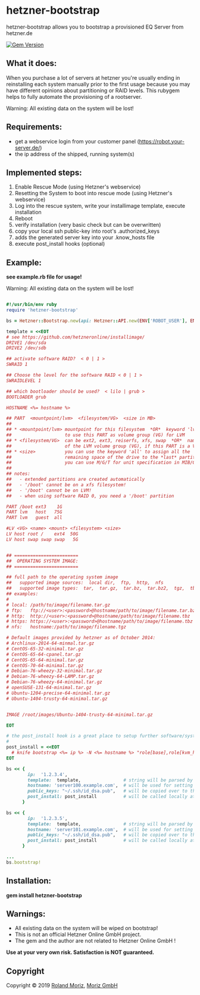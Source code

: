 hetzner-bootstrap
=================

hetzner-bootstrap allows you to bootstrap a provisioned EQ Server from hetzner.de

[![Gem Version](https://badge.fury.io/rb/hetzner-bootstrap.png)](http://badge.fury.io/rb/hetzner-bootstrap)

What it does:
-------------

When you purchase a lot of servers at hetzner you're usually ending in reinstalling
each system manually prior to the first usage because you may have different opinions
about partitioning or RAID levels. This rubygem helps to fully automate the provisioning
of a rootserver.

Warning: All existing data on the system will be lost!

Requirements:
-------------

- get a webservice login from your customer panel (https://robot.your-server.de/)
- the ip address of the shipped, running system(s)

Implemented steps:
------------------

1. Enable Rescue Mode (using Hetzner's webservice)
2. Resetting the System to boot into rescue mode (using Hetzner's webservice)
3. Log into the rescue system, write your installimage template, execute installation
4. Reboot
5. verify installation (very basic check but can be overwritten)
6. copy your local ssh public-key into root's .authorized_keys
7. adds the generated server key into your .know_hosts file
8. execute post_install hooks (optional)


Example:
--------
**see example.rb file for usage!**

Warning: All existing data on the system will be lost!



```ruby

#!/usr/bin/env ruby
require 'hetzner-bootstrap'

bs = Hetzner::Bootstrap.new(api: Hetzner::API.new(ENV['ROBOT_USER'], ENV['ROBOT_PASSWORD']))

template = <<EOT
# see https://github.com/hetzneronline/installimage/
DRIVE1 /dev/sda
DRIVE2 /dev/sdb

## activate software RAID?  < 0 | 1 >
SWRAID 1

## Choose the level for the software RAID < 0 | 1 >
SWRAIDLEVEL 1

## which bootloader should be used?  < lilo | grub >
BOOTLOADER grub

HOSTNAME <%= hostname %>

## PART  <mountpoint/lvm>  <filesystem/VG>  <size in MB>
##
## * <mountpoint/lvm> mountpoint for this filesystem  *OR*  keyword 'lvm'
##                    to use this PART as volume group (VG) for LVM
## * <filesystem/VG>  can be ext2, ext3, reiserfs, xfs, swap  *OR*  name
##                    of the LVM volume group (VG), if this PART is a VG
## * <size>           you can use the keyword 'all' to assign all the
##                    remaining space of the drive to the *last* partition.
##                    you can use M/G/T for unit specification in MIB/GIB/TIB
##
## notes:
##   - extended partitions are created automatically
##   - '/boot' cannot be on a xfs filesystem!
##   - '/boot' cannot be on LVM!
##   - when using software RAID 0, you need a '/boot' partition

PART /boot ext3    1G
PART lvm   host   75G
PART lvm   guest  all

#LV <VG> <name> <mount> <filesystem> <size>
LV host root /    ext4  50G
LV host swap swap swap   5G


## ========================
##  OPERATING SYSTEM IMAGE:
## ========================

## full path to the operating system image
##   supported image sources:  local dir,  ftp,  http,  nfs
##   supported image types:  tar,  tar.gz,  tar.bz,  tar.bz2,  tgz,  tbz
## examples:
#
# local: /path/to/image/filename.tar.gz
# ftp:   ftp://<user>:<password>@hostname/path/to/image/filename.tar.bz2
# http:  http://<user>:<password>@hostname/path/to/image/filename.tbz
# https: https://<user>:<password>@hostname/path/to/image/filename.tbz
# nfs:   hostname:/path/to/image/filename.tgz

# Default images provided by hetzner as of October 2014:
# Archlinux-2014-64-minmal.tar.gz
# CentOS-65-32-minimal.tar.gz
# CentOS-65-64-cpanel.tar.gz
# CentOS-65-64-minimal.tar.gz
# CentOS-70-64-minimal.tar.gz
# Debian-76-wheezy-32-minimal.tar.gz
# Debian-76-wheezy-64-LAMP.tar.gz
# Debian-76-wheezy-64-minimal.tar.gz
# openSUSE-131-64-minimal.tar.gz
# Ubuntu-1204-precise-64-minimal.tar.gz
# Ubuntu-1404-trusty-64-minimal.tar.gz


IMAGE /root/images/Ubuntu-1404-trusty-64-minimal.tar.gz

EOT

# the post_install hook is a great place to setup further software/system provisioning
#
post_install = <<EOT
  # knife bootstrap <%= ip %> -N <%= hostname %> "role[base],role[kvm_host]"
EOT

bs << {
        ip:  '1.2.3.4',
        template:  template,                # string will be parsed by erubis
        hostname: 'server100.example.com',  # will be used for setting the systems' hostname
        public_keys: "~/.ssh/id_dsa.pub",   # will be copied over to the freshly bootstrapped system
        post_install: post_install          # will be called locally at the end and can be used e.g. to run a chef bootstrap
      }

bs << {
        ip:  '1.2.3.5',
        template:  template,                # string will be parsed by erubis
        hostname: 'server101.example.com',  # will be used for setting the systems' hostname
        public_keys: "~/.ssh/id_dsa.pub",   # will be copied over to the freshly bootstrapped system
        post_install: post_install          # will be called locally at the end and can be used e.g. to run a chef bootstrap
      }

...
bs.bootstrap!


```

Installation:
-------------

**gem install hetzner-bootstrap**

Warnings:
---------

* All existing data on the system will be wiped on bootstrap!
* This is not an official Hetzner Online GmbH project.
* The gem and the author are not related to Hetzner Online GmbH !

**Use at your very own risk. Satisfaction is NOT guaranteed.**


Copyright
---------

Copyright © 2019 [Roland Moriz](https://roland.io), [Moriz GmbH](https://moriz.de/)
